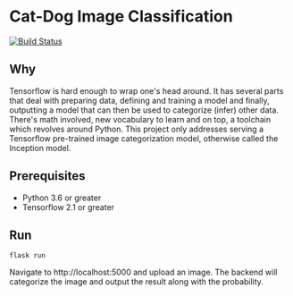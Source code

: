 # Cat-Dog Image Classification

[![Build Status](https://travis-ci.org/abhinavchat/image_classification.svg?branch=master)](https://travis-ci.org/abhinavchat/image_classification)

## Why
Tensorflow is hard enough to wrap one's head around. It has several parts that deal with preparing data, defining and training a model and finally, outputting a model that can then be used to categorize (infer) other data. There's math involved, new vocabulary to learn and on top, a toolchain which revolves around Python.
This project only addresses serving a Tensorflow pre-trained image categorization model, otherwise called the Inception model.  

## Prerequisites
- Python 3.6 or greater
- Tensorflow 2.1 or greater


## Run
```flask run```

Navigate to http://localhost:5000 and upload an image. The backend will categorize the image and output the result along with the probability.